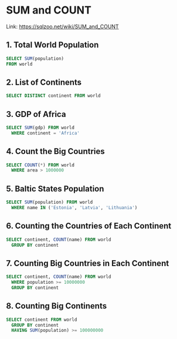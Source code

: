 # SUM and COUNT

Link: https://sqlzoo.net/wiki/SUM_and_COUNT


## 1. Total World Population

```sql
SELECT SUM(population)
FROM world
```


## 2. List of Continents

```sql
SELECT DISTINCT continent FROM world
```

## 3. GDP of Africa

```sql
SELECT SUM(gdp) FROM world
  WHERE continent = 'Africa'
```

## 4. Count the Big Countries

```sql
SELECT COUNT(*) FROM world
  WHERE area > 1000000
```

## 5. Baltic States Population

```sql
SELECT SUM(population) FROM world
  WHERE name IN ('Estonia', 'Latvia', 'Lithuania')
```


## 6. Counting the Countries of Each Continent

```sql
SELECT continent, COUNT(name) FROM world
  GROUP BY continent
```


## 7. Counting Big Countries in Each Continent

```sql
SELECT continent, COUNT(name) FROM world
  WHERE population >= 10000000
  GROUP BY continent
```


## 8. Counting Big Continents

```sql
SELECT continent FROM world
  GROUP BY continent
  HAVING SUM(population) >= 100000000
```

